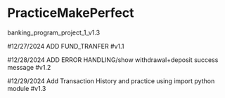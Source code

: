 ﻿# PracticeMakePerfect
banking_program_project_1_v1.3

#12/27/2024 ADD FUND_TRANFER #v1.1

#12/28/2024 ADD ERROR HANDLING/show withdrawal+deposit success message #v1.2

#12/29/2024 Add Transaction History and practice using import python module #v1.3
